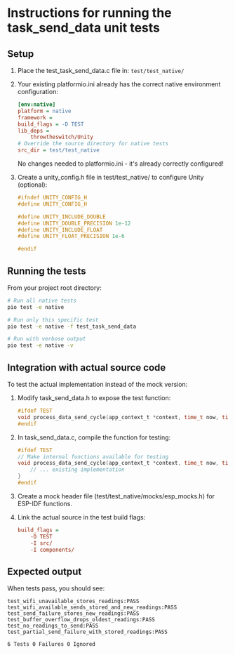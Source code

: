 # Instructions for running the task_send_data unit tests

## Setup

1. Place the test_task_send_data.c file in: `test/test_native/`

2. Your existing platformio.ini already has the correct native environment configuration:
   ```ini
   [env:native]
   platform = native
   framework =
   build_flags = -D TEST
   lib_deps =
       throwtheswitch/Unity
   # Override the source directory for native tests
   src_dir = test/test_native
   ```

   No changes needed to platformio.ini - it's already correctly configured!

3. Create a unity_config.h file in test/test_native/ to configure Unity (optional):
   ```c
   #ifndef UNITY_CONFIG_H
   #define UNITY_CONFIG_H
   
   #define UNITY_INCLUDE_DOUBLE
   #define UNITY_DOUBLE_PRECISION 1e-12
   #define UNITY_INCLUDE_FLOAT
   #define UNITY_FLOAT_PRECISION 1e-6
   
   #endif
   ```

## Running the tests

From your project root directory:

```bash
# Run all native tests
pio test -e native

# Run only this specific test
pio test -e native -f test_task_send_data

# Run with verbose output
pio test -e native -v
```

## Integration with actual source code

To test the actual implementation instead of the mock version:

1. Modify task_send_data.h to expose the test function:
   ```c
   #ifdef TEST
   void process_data_send_cycle(app_context_t *context, time_t now, time_t *last_ntp_sync_time);
   #endif
   ```

2. In task_send_data.c, compile the function for testing:
   ```c
   #ifdef TEST
   // Make internal functions available for testing
   void process_data_send_cycle(app_context_t *context, time_t now, time_t *last_ntp_sync_time) {
       // ... existing implementation
   }
   #endif
   ```

3. Create a mock header file (test/test_native/mocks/esp_mocks.h) for ESP-IDF functions.

4. Link the actual source in the test build flags:
   ```ini
   build_flags = 
       -D TEST 
       -I src/
       -I components/
   ```

## Expected output

When tests pass, you should see:
```
test_wifi_unavailable_stores_readings:PASS
test_wifi_available_sends_stored_and_new_readings:PASS
test_send_failure_stores_new_readings:PASS
test_buffer_overflow_drops_oldest_readings:PASS
test_no_readings_to_send:PASS
test_partial_send_failure_with_stored_readings:PASS

6 Tests 0 Failures 0 Ignored
```